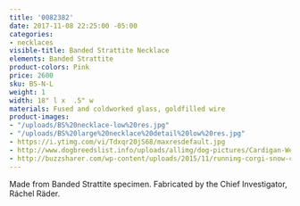 ```yaml
---
title: '0082382'
date: 2017-11-08 22:25:00 -05:00
categories:
- necklaces
visible-title: Banded Strattite Necklace
elements: Banded Strattite
product-colors: Pink
price: 2600
sku: BS-N-L
weight: 1
width: 18" l x  .5" w
materials: Fused and coldworked glass, goldfilled wire
product-images:
- "/uploads/BS%20necklace-low%20res.jpg"
- "/uploads/BS%20large%20necklace%20detail%20low%20res.jpg"
- https://i.ytimg.com/vi/Tdxqr20jS68/maxresdefault.jpg
- http://www.dogbreedslist.info/uploads/allimg/dog-pictures/Cardigan-Welsh-Corgi-3.jpg
- http://buzzsharer.com/wp-content/uploads/2015/11/running-corgi-snow-cute.jpg
---
```


Made from Banded Strattite specimen. Fabricated by the Chief Investigator, Ráchel Räder.
